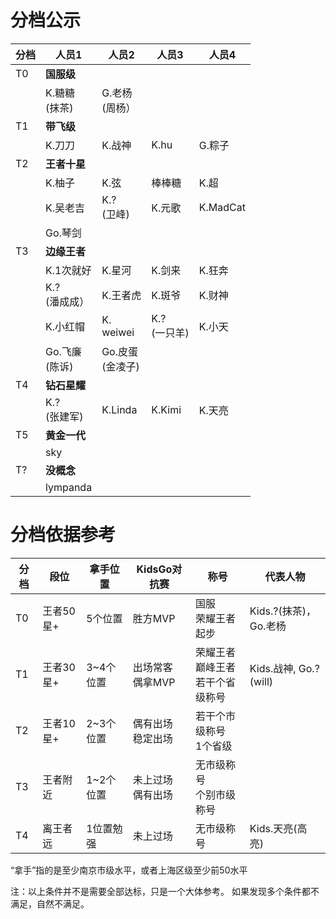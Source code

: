 # 分档公示


|分档|人员1|人员2|人员3|人员4|
|----|----|----|----|----|
|T0|**国服级**|||||
||K.糖糖<br>(抹茶)| G.老杨<br>(周杨）||||
|T1|**带飞级**||||
||K.刀刀|K.战神|K.hu<br>|G.粽子<br>|
|T2|**王者十星**||||
||K.柚子|K.弦|棒棒糖|K.超|
||K.吴老吉|K.?<br>(卫峰)|K.元歌|K.MadCat|
||Go.琴剑||||
|T3|**边缘王者**|||
||K.1次就好|K.星河|K.剑来|K.狂奔|
||K.?<br>(潘成成）|K.王者虎|K.斑爷|K.财神|
||K.小红帽|K.<br>weiwei|K.?<br> (一只羊)|K.小天|
||Go.飞廉<br>(陈诉)|Go.皮蛋<br>(金凌子)|||
|T4|**钻石星耀**||||
||K.?<br>(张建军)|K.Linda|K.Kimi|K.天亮|
|T5|**黄金一代**||||
||sky||||
|T?|**没概念**||||
||lympanda|||


# 分档依据参考

|分档|段位|拿手位置|KidsGo对抗赛|称号|代表人物
|----|----|----|----|----|---|
|T0  |王者50星+|5个位置|胜方MVP | 国服<br>荣耀王者起步 | Kids.?(抹茶)，Go.老杨 |
|T1  |王者30星+|3~4个位置|出场常客<br>偶拿MVP | 荣耀王者<br>巅峰王者<br>若干个省级称号 | Kids.战神, Go.? (will) | 
|T2  |王者10星+|2~3个位置|偶有出场<br>稳定出场 | 若干个市级称号<br>1个省级 | | 
|T3  |王者附近 |1~2个位置|未上过场<br>偶有出场 | 无市级称号<br>个别市级称号 | |
|T4  |离王者远 |1位置勉强|未上过场<br> | 无市级称号 | Kids.天亮(高亮) |

“拿手”指的是至少南京市级水平，或者上海区级至少前50水平

注：以上条件并不是需要全部达标，只是一个大体参考。 如果发现多个条件都不满足，自然不满足。
